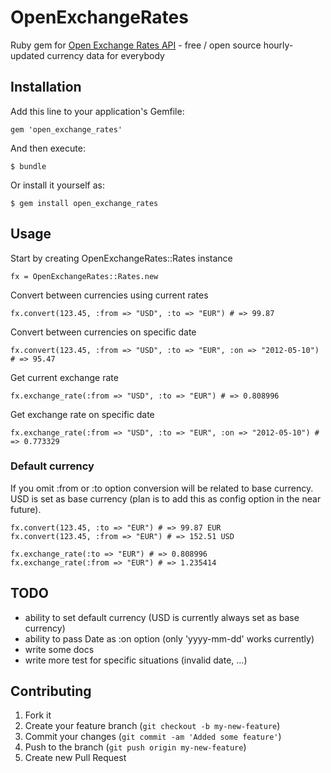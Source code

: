 # OpenExchangeRates

Ruby gem for [Open Exchange Rates API](http://openexchangerates.org) - free / open source hourly-updated currency data for everybody

## Installation

Add this line to your application's Gemfile:

    gem 'open_exchange_rates'

And then execute:

    $ bundle

Or install it yourself as:

    $ gem install open_exchange_rates

## Usage

Start by creating OpenExchangeRates::Rates instance

    fx = OpenExchangeRates::Rates.new

Convert between currencies using current rates    

    fx.convert(123.45, :from => "USD", :to => "EUR") # => 99.87
    
Convert between currencies on specific date   

    fx.convert(123.45, :from => "USD", :to => "EUR", :on => "2012-05-10") # => 95.47
    
Get current exchange rate

    fx.exchange_rate(:from => "USD", :to => "EUR") # => 0.808996
    
Get exchange rate on specific date

    fx.exchange_rate(:from => "USD", :to => "EUR", :on => "2012-05-10") # => 0.773329
    
### Default currency

If you omit :from or :to option conversion will be related to base currency. USD is set as base currency (plan is to add this as config option in the near future).

    fx.convert(123.45, :to => "EUR") # => 99.87 EUR
    fx.convert(123.45, :from => "EUR") # => 152.51 USD

    fx.exchange_rate(:to => "EUR") # => 0.808996
    fx.exchange_rate(:from => "EUR") # => 1.235414

    
## TODO

- ability to set default currency (USD is currently always set as base currency)
- ability to pass Date as :on option (only 'yyyy-mm-dd' works currently)
- write some docs
- write more test for specific situations (invalid date, ...)

## Contributing

1. Fork it
2. Create your feature branch (`git checkout -b my-new-feature`)
3. Commit your changes (`git commit -am 'Added some feature'`)
4. Push to the branch (`git push origin my-new-feature`)
5. Create new Pull Request
